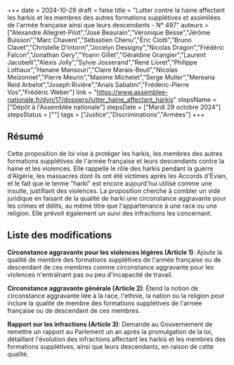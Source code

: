 +++
date = 2024-10-29
draft = false
title = "Lutter contre la haine affectant les harkis et les membres des autres formations supplétives et assimilées de l'armée française ainsi que leurs descendants - N° 497"
auteurs = ["Alexandre Allegret-Pilot","José Beaurain","Véronique Besse","Jérôme Buisson","Marc Chavent","Sébastien Chenu","Éric Ciotti","Bruno Clavet","Christelle D'intorni","Jocelyn Dessigny","Nicolas Dragon","Frédéric Falcon","Jonathan Gery","Yoann Gillet","Géraldine Grangier","Laurent Jacobelli","Alexis Jolly","Sylvie Josserand","René Lioret","Philippe Lottiaux","Hanane Mansouri","Claire Marais-Beuil","Nicolas Meizonnet","Pierre Meurin","Maxime Michelet","Serge Muller","Mereana Reid Arbelot","Joseph Rivière","Anaïs Sabatini","Frédéric-Pierre Vos","Frédéric Weber"]
link = "https://www.assemblee-nationale.fr/dyn/17/dossiers/lutter_haine_affectant_harkis"
stepsName = ["Dépôt à l'Assemblée nationale"]
stepsDate = ["Mardi 29 octobre 2024"]
stepsStatus = [""]
tags = ["Justice","Discriminations","Armées"]
+++

## Résumé

Cette proposition de loi vise à protéger les harkis, les membres des autres formations supplétives de l'armée française et leurs descendants contre la haine et les violences. Elle rappelle le rôle des harkis pendant la guerre d'Algérie, les massacres dont ils ont été victimes après les Accords d'Évian, et le fait que le terme "harki" est encore aujourd'hui utilisé comme une insulte, justifiant des violences. La proposition cherche à combler un vide juridique en faisant de la qualité de harki une circonstance aggravante pour les crimes et délits, au même titre que l'appartenance à une race ou une religion. Elle prévoit également un suivi des infractions les concernant.

## Liste des modifications

**Circonstance aggravante pour les violences légères (Article 1)**: Ajoute la qualité de membre des formations supplétives de l'armée française ou de descendant de ces membres comme circonstance aggravante pour les violences n'entraînant pas ou peu d'incapacité de travail.

**Circonstance aggravante générale (Article 2)**: Étend la notion de circonstance aggravante liée à la race, l'ethnie, la nation ou la religion pour inclure la qualité de membre des formations supplétives de l'armée française ou de descendant de ces membres.

**Rapport sur les infractions (Article 3)**: Demande au Gouvernement de remettre un rapport au Parlement un an après la promulgation de la loi, détaillant l'évolution des infractions affectant les harkis et les membres des formations supplétives, ainsi que leurs descendants, en raison de cette qualité.
